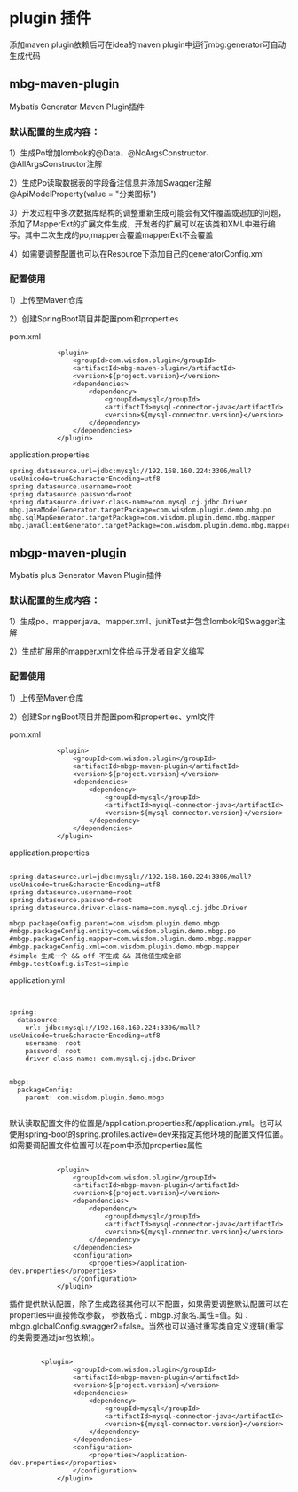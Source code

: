 # plugin 插件

添加maven plugin依赖后可在idea的maven plugin中运行mbg:generator可自动生成代码

## mbg-maven-plugin

Mybatis Generator Maven Plugin插件
### 默认配置的生成内容：

1）生成Po增加lombok的@Data、@NoArgsConstructor、@AllArgsConstructor注解

2）生成Po读取数据表的字段备注信息并添加Swagger注解@ApiModelProperty(value = "分类图标")

3）开发过程中多次数据库结构的调整重新生成可能会有文件覆盖或追加的问题，添加了MapperExt的扩展文件生成，开发者的扩展可以在该类和XML中进行编写。其中二次生成的po,mapper会覆盖mapperExt不会覆盖

4）如需要调整配置也可以在Resource下添加自己的generatorConfig.xml

### 配置使用

1）上传至Maven仓库 

2）创建SpringBoot项目并配置pom和properties


pom.xml

````
            <plugin>
                <groupId>com.wisdom.plugin</groupId>
                <artifactId>mbg-maven-plugin</artifactId>
                <version>${project.version}</version>
                <dependencies>
                    <dependency>
                        <groupId>mysql</groupId>
                        <artifactId>mysql-connector-java</artifactId>
                        <version>${mysql-connector.version}</version>
                    </dependency>
                </dependencies>
            </plugin>

````

application.properties


````
spring.datasource.url=jdbc:mysql://192.168.160.224:3306/mall?useUnicode=true&characterEncoding=utf8
spring.datasource.username=root
spring.datasource.password=root
spring.datasource.driver-class-name=com.mysql.cj.jdbc.Driver
mbg.javaModelGenerator.targetPackage=com.wisdom.plugin.demo.mbg.po
mbg.sqlMapGenerator.targetPackage=com.wisdom.plugin.demo.mbg.mapper
mbg.javaClientGenerator.targetPackage=com.wisdom.plugin.demo.mbg.mapper
````

## mbgp-maven-plugin

Mybatis plus Generator Maven Plugin插件

### 默认配置的生成内容：

1）生成po、mapper.java、mapper.xml、junitTest并包含lombok和Swagger注解

2）生成扩展用的mapper.xml文件给与开发者自定义编写

### 配置使用

1）上传至Maven仓库 

2）创建SpringBoot项目并配置pom和properties、yml文件

pom.xml

````
            <plugin>
                <groupId>com.wisdom.plugin</groupId>
                <artifactId>mbgp-maven-plugin</artifactId>
                <version>${project.version}</version>
                <dependencies>
                    <dependency>
                        <groupId>mysql</groupId>
                        <artifactId>mysql-connector-java</artifactId>
                        <version>${mysql-connector.version}</version>
                    </dependency>
                </dependencies>
            </plugin>
````

application.properties


````

spring.datasource.url=jdbc:mysql://192.168.160.224:3306/mall?useUnicode=true&characterEncoding=utf8
spring.datasource.username=root
spring.datasource.password=root
spring.datasource.driver-class-name=com.mysql.cj.jdbc.Driver

mbgp.packageConfig.parent=com.wisdom.plugin.demo.mbgp
#mbgp.packageConfig.entity=com.wisdom.plugin.demo.mbgp.po
#mbgp.packageConfig.mapper=com.wisdom.plugin.demo.mbgp.mapper
#mbgp.packageConfig.xml=com.wisdom.plugin.demo.mbgp.mapper
#simple 生成一个 && off 不生成 && 其他值生成全部
#mbgp.testConfig.isTest=simple
````

application.yml

````


spring:
  datasource:
    url: jdbc:mysql://192.168.160.224:3306/mall?useUnicode=true&characterEncoding=utf8
    username: root
    password: root
    driver-class-name: com.mysql.cj.jdbc.Driver


mbgp:
  packageConfig:
    parent: com.wisdom.plugin.demo.mbgp


````

默认读取配置文件的位置是/application.properties和/application.yml。也可以使用spring-boot的spring.profiles.active=dev来指定其他环境的配置文件位置。如需要调配置文件位置可以在pom中添加properties属性

````

            <plugin>
                <groupId>com.wisdom.plugin</groupId>
                <artifactId>mbgp-maven-plugin</artifactId>
                <version>${project.version}</version>
                <dependencies>
                    <dependency>
                        <groupId>mysql</groupId>
                        <artifactId>mysql-connector-java</artifactId>
                        <version>${mysql-connector.version}</version>
                    </dependency>
                </dependencies>
                <configuration>
                    <properties>/application-dev.properties</properties>
                </configuration>
            </plugin>

````

插件提供默认配置，除了生成路径其他可以不配置，如果需要调整默认配置可以在properties中直接修改参数，
参数格式：mbgp.对象名.属性=值。如：mbgp.globalConfig.swagger2=false。当然也可以通过重写类自定义逻辑(重写的类需要通过jar包依赖)。

````

        <plugin>
                <groupId>com.wisdom.plugin</groupId>
                <artifactId>mbgp-maven-plugin</artifactId>
                <version>${project.version}</version>
                <dependencies>
                    <dependency>
                        <groupId>mysql</groupId>
                        <artifactId>mysql-connector-java</artifactId>
                        <version>${mysql-connector.version}</version>
                    </dependency>
                </dependencies>
                <configuration>
                    <properties>/application-dev.properties</properties>
                </configuration>
            </plugin>
````